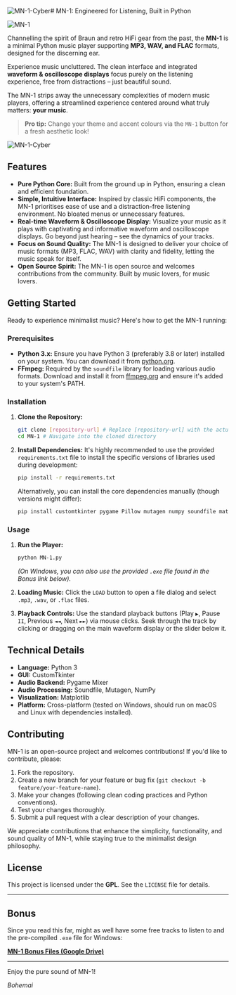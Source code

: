 ![MN-1-Cyber](https://github.com/user-attachments/assets/6680859d-af07-498a-9b34-1f1e50e467dd)# MN-1: Engineered for Listening, Built in Python

![MN-1](https://github.com/user-attachments/assets/53459aa0-4137-4761-9317-9c9332fbd12a)

Channelling the spirit of Braun and retro HiFi gear from the past, the **MN-1** is a minimal Python music player supporting **MP3, WAV, and FLAC** formats, designed for the discerning ear.

Experience music uncluttered. The clean interface and integrated **waveform & oscilloscope displays** focus purely on the listening experience, free from distractions – just beautiful sound.

The MN-1 strips away the unnecessary complexities of modern music players, offering a streamlined experience centered around what truly matters: **your music**.

> **Pro tip:** Change your theme and accent colours via the `MN-1` button for a fresh aesthetic look!

![MN-1-Cyber](https://github.com/user-attachments/assets/74d24bb4-5ef8-4057-8593-56ead4449a6c)

## Features

*   **Pure Python Core:** Built from the ground up in Python, ensuring a clean and efficient foundation.
*   **Simple, Intuitive Interface:** Inspired by classic HiFi components, the MN-1 prioritises ease of use and a distraction-free listening environment. No bloated menus or unnecessary features.
*   **Real-time Waveform & Oscilloscope Display:** Visualize your music as it plays with captivating and informative waveform and oscilloscope displays. Go beyond just hearing – see the dynamics of your tracks.
*   **Focus on Sound Quality:** The MN-1 is designed to deliver your choice of music formats (MP3, FLAC, WAV) with clarity and fidelity, letting the music speak for itself.
*   **Open Source Spirit:** The MN-1 is open source and welcomes contributions from the community. Built by music lovers, for music lovers.

## Getting Started

Ready to experience minimalist music? Here's how to get the MN-1 running:

### Prerequisites

*   **Python 3.x:** Ensure you have Python 3 (preferably 3.8 or later) installed on your system. You can download it from [python.org](https://www.python.org/).
*   **FFmpeg:** Required by the `soundfile` library for loading various audio formats. Download and install it from [ffmpeg.org](https://ffmpeg.org/) and ensure it's added to your system's PATH.

### Installation

1.  **Clone the Repository:**
    ```bash
    git clone [repository-url] # Replace [repository-url] with the actual GitHub repository URL
    cd MN-1 # Navigate into the cloned directory
    ```

2.  **Install Dependencies:**
    It's highly recommended to use the provided `requirements.txt` file to install the specific versions of libraries used during development:
    ```bash
    pip install -r requirements.txt
    ```
    Alternatively, you can install the core dependencies manually (though versions might differ):
    ```bash
    pip install customtkinter pygame Pillow mutagen numpy soundfile matplotlib
    ```

### Usage

1.  **Run the Player:**
    ```bash
    python MN-1.py
    ```
    *(On Windows, you can also use the provided `.exe` file found in the Bonus link below).*

2.  **Loading Music:** Click the `LOAD` button to open a file dialog and select `.mp3`, `.wav`, or `.flac` files.
3.  **Playback Controls:** Use the standard playback buttons (Play `▶`, Pause `II`, Previous `◄◄`, Next `►►`) via mouse clicks. Seek through the track by clicking or dragging on the main waveform display or the slider below it.

## Technical Details

*   **Language:** Python 3
*   **GUI:** CustomTkinter
*   **Audio Backend:** Pygame Mixer
*   **Audio Processing:** Soundfile, Mutagen, NumPy
*   **Visualization:** Matplotlib
*   **Platform:** Cross-platform (tested on Windows, should run on macOS and Linux with dependencies installed).

## Contributing

MN-1 is an open-source project and welcomes contributions! If you'd like to contribute, please:

1.  Fork the repository.
2.  Create a new branch for your feature or bug fix (`git checkout -b feature/your-feature-name`).
3.  Make your changes (following clean coding practices and Python conventions).
4.  Test your changes thoroughly.
5.  Submit a pull request with a clear description of your changes.

We appreciate contributions that enhance the simplicity, functionality, and sound quality of MN-1, while staying true to the minimalist design philosophy.

## License

This project is licensed under the **GPL**. See the `LICENSE` file for details.

---

## Bonus

Since you read this far, might as well have some free tracks to listen to and the pre-compiled `.exe` file for Windows:

[**MN-1 Bonus Files (Google Drive)**](https://drive.google.com/drive/folders/1dzLRZiWVLEaIj0fswMHnzd7bWKeOt3cc?usp=sharing)

---

Enjoy the pure sound of MN-1!

*Bohemai*



